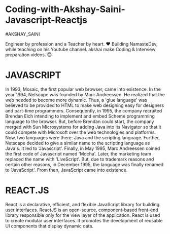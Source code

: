 # Coding-with-Akshay-Saini-Javascript-Reactjs

#AKSHAY_SAINI

Engineer by profession and a Teacher by heart. ❤️
Building NamasteDev, while teaching on his Youtube channel.
akshai make Coding & Interview preparation videos. 😇

# JAVASCRIPT

In 1993, Mosaic, the first popular web browser, came into existence. In the year 1994, Netscape was founded by Marc Andreessen. He realized that the web needed to become more dynamic. Thus, a 'glue language' was believed to be provided to HTML to make web designing easy for designers and part-time programmers. Consequently, in 1995, the company recruited Brendan Eich intending to implement and embed Scheme programming language to the browser. But, before Brendan could start, the company merged with Sun Microsystems for adding Java into its Navigator so that it could compete with Microsoft over the web technologies and platforms. Now, two languages were there: Java and the scripting language. Further, Netscape decided to give a similar name to the scripting language as Java's. It led to 'Javascript'. Finally, in May 1995, Marc Andreessen coined the first code of Javascript named 'Mocha'. Later, the marketing team replaced the name with 'LiveScript'. But, due to trademark reasons and certain other reasons, in December 1995, the language was finally renamed to 'JavaScript'. From then, JavaScript came into existence.

# REACT.JS

React is a declarative, efficient, and flexible JavaScript library for building user interfaces. ReactJS is an open-source, component-based front-end library responsible only for the view layer of the application. React is used to create modular user interfaces. It promotes the development of reusable UI components that display dynamic data.

